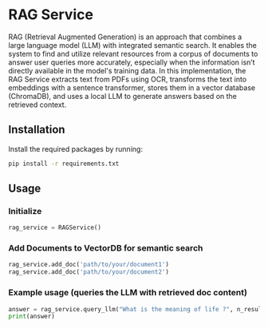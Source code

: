 # RAG Service

RAG (Retrieval Augmented Generation) is an approach that combines a large language model (LLM) with integrated semantic search. It enables the system to find and utilize relevant resources from a corpus of documents to answer user queries more accurately, especially when the information isn’t directly available in the model's training data. In this implementation, the RAG Service extracts text from PDFs using OCR, transforms the text into embeddings with a sentence transformer, stores them in a vector database (ChromaDB), and uses a local LLM to generate answers based on the retrieved context.

## Installation

Install the required packages by running:

```bash
pip install -r requirements.txt
```

## Usage

### Initialize
```python
rag_service = RAGService()
```

### Add Documents to VectorDB for semantic search
```python
rag_service.add_doc('path/to/your/document1')
rag_service.add_doc('path/to/your/document2')
```

### Example usage (queries the LLM with retrieved doc content)
```python
answer = rag_service.query_llm("What is the meaning of life ?", n_results=5)
print(answer)
```
